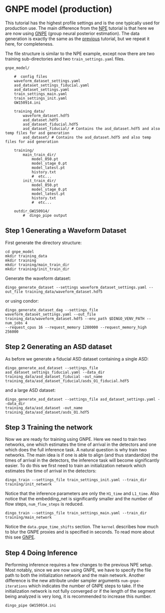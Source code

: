 # GNPE model (production)

This tutorial has the highest profile settings and is the one typically used for production use.
The main difference from the [NPE](example_npe_model.md) tutorial is that here we are now using [GNPE](gnpe.md)
(group neural posterior estimation). The data generation is exactly the same as the [previous](example_npe_model.md)
tutorial, but we repeat it here, for completeness.

The file structure is similar to the NPE example, except now there are two
training sub-directories and two `train_settings.yaml` files. 

```
gnpe_model/

    #  config files
    waveform_dataset_settings.yaml
    asd_dataset_settings_fiducial.yaml
    asd_dataset_settings.yaml
    train_settings_main.yaml
    train_settings_init.yaml
    GW150914.ini

    training_data/
        waveform_dataset.hdf5
        asd_dataset.hdf5
        asd_dataset_fiducial.hdf5
        asd_dataset_fiducial/ # Contains the asd_dataset.hdf5 and also temp files for asd generation
        asd_dataset/ # Contains the asd_dataset.hdf5 and also temp files for asd generation

    training/
        main_train_dir/
            model_050.pt
            model_stage_0.pt
            model_latest.pt
            history.txt
            #  etc...
        init_train_dir/
            model_050.pt
            model_stage_0.pt
            model_latest.pt
            history.txt
            #  etc...

    outdir_GW150914/
        #  dingo_pipe output
```

Step 1 Generating a Waveform Dataset
------------------------------------ 


First generate the directory structure:

```
cd gnpe_model
mkdir training_data
mkdir training
mkdir training/main_train_dir
mkdir training/init_train_dir
```

Generate the waveform dataset:

```
dingo_generate_dataset --settings waveform_dataset_settings.yaml --out_file training_data/waveform_dataset.hdf5
```

or using condor:

```
dingo_generate_dataset_dag --settings_file
waveform_dataset_settings.yaml --out_file
training_data/waveform_dataset.hdf5 --env_path $DINGO_VENV_PATH --num_jobs 4
--request_cpus 16 --request_memory 1280000 --request_memory_high 256000
```


Step 2 Generating an ASD dataset
--------------------------------

As before we generate a fiducial ASD dataset containing a single ASD:

```
dingo_generate_asd_dataset --settings_file asd_dataset_settings_fiducial.yaml --data_dir
training_data/asd_dataset_fiducial -out_name training_data/asd_dataset_fiducial/asds_O1_fiducial.hdf5
```

and a large ASD dataset:

```
dingo_generate_asd_dataset --settings_file asd_dataset_settings.yaml --data_dir
training_data/asd_dataset -out_name training_data/asd_dataset/asds_O1.hdf5
```


Step 3 Training the network
---------------------------

Now we are ready for training using GNPE. Here we need to train two networks, one which estimates the time of arrival 
in the detectors and one which does the full inference task. A natural question
is why train two networks. The main idea is if one is able to align (and thus
standardize) the times of arrival in the detectors, the inference task will
become significantly easier. To do this we first need to train an initialization
network which estimates the time of arrival in the detectors:

```
dingo_train --settings_file train_settings_init.yaml --train_dir training/init_network
```

Notice that the inference parameters are only the `H1_time` and `L1_time`. Also notice that the embedding_net 
is significantly smaller and the number of flow steps, `num_flow_steps` is reduced.

```
dingo_train --settings_file train_settings_main.yaml --train_dir training/main_network
```

Notice the `data.gnpe_time_shifts` section. The `kernel` describes how much to blur the GNPE proxies and is specified in 
seconds. To read more about this see [GNPE](gnpe.md).


Step 4 Doing Inference
----------------------

Performing inference requires a few changes to the previous NPE setup. Most notably, since we are now using GNPE, we 
have to specify the file path to both the initialization network and the main network. Another 
difference is the new attribute under sampler arguments `num-gnpe-iterations` which indicates the 
number of GNPE steps to take. If the initialization network is not fully converged or if 
the length of the segment being analyzed is very long, it is recommended to increase this number.

```
dingo_pipe GW150914.ini
```

